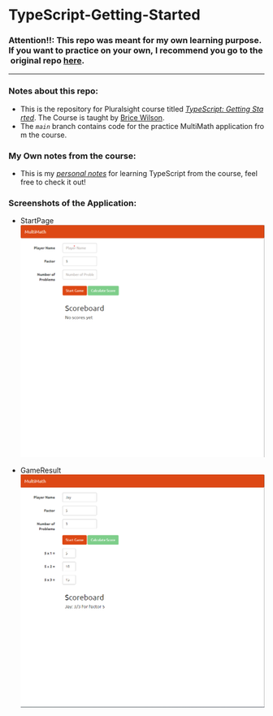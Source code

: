 # TypeScript-Getting-Started

### Attention!!: This repo was meant for my own learning purpose. If you want to practice on your own, I recommend you go to the original repo [here](https://github.com/bricewilson/TypeScript-Getting-Started/).

---

### Notes about this repo:

- This is the repository for Pluralsight course titled *[TypeScript: Getting Started](https://app.pluralsight.com/library/courses/typescript-getting-started/table-of-contents)*. The Course is taught by [Brice Wilson](https://github.com/bricewilson).
- The *`main`* branch contains code for the practice MultiMath application from the course.

### My Own notes from the course:

- This is my [*personal notes*](https://github.com/jayzhou125/TypeScript-Getting-Started/tree/main/Personal%20Notes) for learning TypeScript from the course, feel free to check it out! 

### Screenshots of the Application:
- StartPage
![startpage](app/Multimath1.png)

- GameResult
![gameresult](app/Multimath2.png)